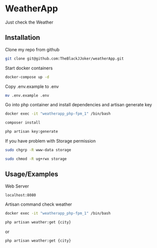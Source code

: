 # WeatherApp

Just check the Weather


## Installation

Clone my repo from github

```bash
git clone git@github.com:TheBlackJJoker/weatherApp.git
```
Start docker containers
```bash
docker-compose up -d
```

Copy .env.example to .env
```bash
mv .env.example .env
```

Go into php container and install dependencies and artisan generate key
```bash
docker exec -it "weatherapp_php-fpm_1" /bin/bash
```
```bash
composer install
```
```bash
php artisan key:generate
```
If you have problem with Storage permission
```bash
sudo chgrp -R www-data storage
```
```bash
sudo chmod -R ug+rwx storage 
```

## Usage/Examples

Web Server
```bash
localhost:8080
```

Artisan command check weather
```bash
docker exec -it "weatherapp_php-fpm_1" /bin/bash
```
```bash
php artisan weather:get {city}
```
or
```bash
php artisan weather:get {city}
```
